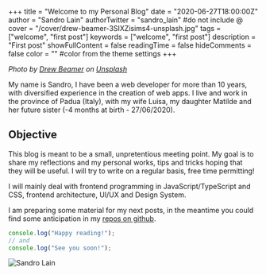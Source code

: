 +++
title = "Welcome to my Personal Blog"
date = "2020-06-27T18:00:00Z"
author = "Sandro Lain"
authorTwitter = "sandro_lain" #do not include @
cover = "/cover/drew-beamer-3SIXZisims4-unsplash.jpg"
tags = ["welcome", "first post"]
keywords = ["welcome", "first post"]
description = "First post"
showFullContent = false
readingTime = false
hideComments = false
color = "" #color from the theme settings
+++

*Photo by [Drew Beamer](https://unsplash.com/@drew_beamer?utm_source=unsplash&utm_medium=referral&utm_content=creditCopyText) on [Unsplash](https://unsplash.com/)*

My name is Sandro, I have been a web developer for more than 10 years, with diversified experience in the creation of web apps.
I live and work in the province of Padua (Italy), with my wife Luisa, my daughter Matilde and her future sister (-4 months at birth - 27/06/2020).


## Objective

This blog is meant to be a small, unpretentious meeting point.
My goal is to share my reflections and my personal works, tips and tricks hoping that they will be useful.
I will try to write on a regular basis, free time permitting!

I will mainly deal with frontend programming in JavaScript/TypeScript and CSS, frontend architecture, UI/UX and Design System.

I am preparing some material for my next posts, in the meantime you could find some anticipation in my [repos on github](https://github.com/sandrolain).


```javascript
console.log("Happy reading!");
// and
console.log("See you soon!");
```

![Sandro Lain](/sign.png)
